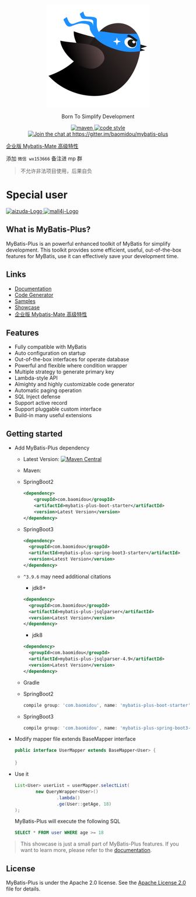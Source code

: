 <p align="center">
  <a href="https://github.com/baomidou/mybatis-plus">
   <img alt="Mybatis-Plus-Logo" src="https://raw.githubusercontent.com/baomidou/logo/master/mybatis-plus-logo-new-mini.png">
  </a>
</p>

<p align="center">
  Born To Simplify Development
</p>

<p align="center">
  <a href="https://search.maven.org/#search%7Cga%7C1%7Cg%3A%22com.baomidou%22%20AND%20a%3A%22mybatis-plus%22">
    <img alt="maven" src="https://img.shields.io/maven-central/v/com.baomidou/mybatis-plus.svg?style=flat-square">
  </a>

  <a href="https://www.apache.org/licenses/LICENSE-2.0">
    <img alt="code style" src="https://img.shields.io/badge/license-Apache%202-4EB1BA.svg?style=flat-square">
  </a>

  <a href="https://gitter.im/baomidou/mybatis-plus?utm_source=badge&utm_medium=badge&utm_campaign=pr-badge&utm_content=badge">
    <img alt="Join the chat at https://gitter.im/baomidou/mybatis-plus" src="https://badges.gitter.im/baomidou/mybatis-plus.svg">
  </a>
</p>

[企业版 Mybatis-Mate 高级特性](https://gitee.com/baomidou/mybatis-mate-examples)

添加 `微信 wx153666` 备注进 mp 群

> 不允许非法项目使用，后果自负

# Special user

<p>
  <a href="https://doc.flowlong.com?from=mp" target="_blank">
   <img alt="aizuda-Logo" src="https://foruda.gitee.com/images/1715955628416785121/954c16ef_12260.png" width="160px" height="50px">
  </a>
  <a href="https://gitee.com/gz-yami/mall4j?from=mp" target="_blank">
   <img alt="mall4j-Logo" src="https://foruda.gitee.com/images/1716776021837872678/87883b39_12260.gif" width="160px" height="50px">
  </a>
</p>

## What is MyBatis-Plus?

MyBatis-Plus is an powerful enhanced toolkit of MyBatis for simplify development. This toolkit provides some efficient,
useful, out-of-the-box features for MyBatis, use it can effectively save your development time.

## Links

- [Documentation](https://baomidou.com)
- [Code Generator](https://github.com/baomidou/generator)
- [Samples](https://github.com/baomidou/mybatis-plus-samples)
- [Showcase](https://github.com/baomidou/awesome-mybatis-plus)
- [企业版 Mybatis-Mate 高级特性](https://gitee.com/baomidou/mybatis-mate-examples)

## Features

- Fully compatible with MyBatis
- Auto configuration on startup
- Out-of-the-box interfaces for operate database
- Powerful and flexible where condition wrapper
- Multiple strategy to generate primary key
- Lambda-style API
- Almighty and highly customizable code generator
- Automatic paging operation
- SQL Inject defense
- Support active record
- Support pluggable custom interface
- Build-in many useful extensions

## Getting started

- Add MyBatis-Plus dependency
    - Latest
      Version: [![Maven Central](https://img.shields.io/maven-central/v/com.baomidou/mybatis-plus.svg)](https://search.maven.org/search?q=g:com.baomidou%20a:mybatis-*)
    - Maven:
    - SpringBoot2
      ```xml
      <dependency>
          <groupId>com.baomidou</groupId>
          <artifactId>mybatis-plus-boot-starter</artifactId>
          <version>Latest Version</version>
      </dependency>
      ```
    - SpringBoot3
      ```xml
      <dependency>
        <groupId>com.baomidou</groupId>
        <artifactId>mybatis-plus-spring-boot3-starter</artifactId>
        <version>Latest Version</version>
      </dependency>
      ```
    - `^3.9.6` may need additional citations
        - jdk8+
      ```xml
      <dependency>
        <groupId>com.baomidou</groupId>
        <artifactId>mybatis-plus-jsqlparser</artifactId>
        <version>Latest Version</version>
      </dependency>
      ```
        - jdk8
      ```xml
      <dependency>
        <groupId>com.baomidou</groupId>
        <artifactId>mybatis-plus-jsqlparser-4.9</artifactId>
        <version>Latest Version</version>
      </dependency>
      ```

    - Gradle
    - SpringBoot2
      ```groovy
      compile group: 'com.baomidou', name: 'mybatis-plus-boot-starter', version: 'Latest Version'
      ```
    - SpringBoot3
      ```groovy
      compile group: 'com.baomidou', name: 'mybatis-plus-spring-boot3-starter', version: 'Latest Version'
      ```
- Modify mapper file extends BaseMapper interface

  ```java
  public interface UserMapper extends BaseMapper<User> {

  }
  ```

- Use it
  ``` java
  List<User> userList = userMapper.selectList(
          new QueryWrapper<User>()
                  .lambda()
                  .ge(User::getAge, 18)
  );
  ```
  MyBatis-Plus will execute the following SQL
    ```sql
    SELECT * FROM user WHERE age >= 18
    ```

> This showcase is just a small part of MyBatis-Plus features. If you want to learn more, please refer to
> the [documentation](https://baomidou.com).

## License

MyBatis-Plus is under the Apache 2.0 license. See the [Apache License 2.0](http://www.apache.org/licenses/LICENSE-2.0)
file for details.
